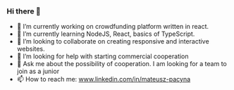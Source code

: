 ### Hi there 👋

- 🔭 I’m currently working on crowdfunding platform written in react.
- 🌱 I’m currently learning NodeJS, React, basics of TypeScript.
- 👯 I’m looking to collaborate on creating responsive and interactive websites.
- 🤔 I’m looking for help with starting commercial cooperation
- 💬 Ask me about the possibility of cooperation. I am looking for a team to join as a junior
- 📫 How to reach me: www.linkedin.com/in/mateusz-pacyna 

<!--
**15megapaskali/15megapaskali** is a ✨ _special_ ✨ repository because its `README.md` (this file) appears on your GitHub profile.

Here are some ideas to get you started:

- 🔭 I’m currently working on ...
- 🌱 I’m currently learning ...
- 👯 I’m looking to collaborate on ...
- 🤔 I’m looking for help with ...
- 💬 Ask me about ...
- 📫 How to reach me: ...
- 😄 Pronouns: ...
- ⚡ Fun fact: ...
-->
